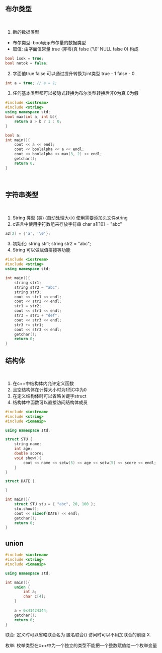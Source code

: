 ## 布尔类型

<br>

1) 新的数据类型
* 布尔类型: bool表示布尔量的数据类型
* 取值: 由字面值常量 true (非零)真 false ('\0' NULL false 0) 构成
```c++
bool isok = true;
bool notok = false;
```

2) 字面值true false 可以通过提升转换为int类型 true - 1 false - 0
```c++
int a = true; // a = 1;
```

3) 任何基本类型都可以被隐式转换为布尔类型转换后非0为真 0为假

```c++
#include <iostream>
#include <string>
using namespace std;
bool max(int a, int b){
    return a > b ? 1 : 0;
}

bool a;
int main(){
    cout << a << endl;
    cout << boolalpha << a << endl;
    cout << boolalpha << max(3, 2) << endl;
    getchar();
    return 0;
}
```

<br>

## 字符串类型

<br>

1) String 类型 (类) (自动处理大小) 使用需要添加头文件string
2) c语言中使用字符数组来存放字符串 char a1[10] = "abc"
```c
a2[2] = {'a', '\0'};
```
3) 初始化: string str1; string str2 = "abc";
4) String 可以做赋值拼接等功能

```c++
#include <iostream>
#include <string>
using namespace std;

int main(){
    string str1;
    string str2 = "abc";
    string str3;
    cout << str1 << endl;
    cout << str2 << endl;
    str1 = str2;
    cout << str1 << endl;
    str3 = str1 + "def";
    cout << str3 << endl;
    str3 += str1;
    cout << str3 << endl;
    getchar();
    return 0;
}
```

## 结构体

<br>

1) 在c++中结构体内允许定义函数
2) 且空结构体在计算大小时为1而C中为0
3) 在定义结构体时可以省略关键字struct
4) 结构体中函数可以直接访问结构体成员

```c++
#include <iostream>
#include <string>
#include <iomanip>

using namespace std;

struct STU {
    string name;
    int age;
    double score;
    void show(){
        cout << name << setw(5) << age << setw(5) << score << endl;
    }
}

struct DATE {

}

int main(){
    struct STU stu = { "abc", 20, 100 };
    stu.show();
    cout << sizeof(DATE) << endl;
    getchar();
    return 0;
}
```

## union

```c++
#include <iostream>
#include <string>
#include <iomanip>

using namespace std;

int main(){
    union {
        int a;
        char c[4];
    }
    
    a = 0x41424344;
    getchar();
    return 0;
}
```
联合: 定义时可以省略联合名为 匿名联合() 访问时可以不用加联合的前缀 X.

枚举: 枚举类型在c++中为一个独立的类型不能把一个整数赋值给一个枚举变量

